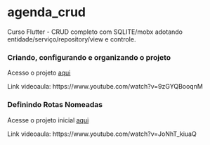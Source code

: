 # agenda_crud
Curso Flutter - CRUD completo com SQLITE/mobx adotando entidade/serviço/repository/view e controle. 

<h3>Criando, configurando e organizando o projeto</h3> 
<p>Acesso o projeto <a href='https://github.com/heliokamakawa/agenda_crud/tree/1af4a592dedb2c5383e167941fbe9ce0421aa396'>aqui</a> </p> 
Link videoaula: https://www.youtube.com/watch?v=9zGYQBooqnM

<h3>Definindo Rotas Nomeadas</h3> 
<p>Acesse o projeto inicial <a href='https://github.com/heliokamakawa/agenda_crud/tree/1af4a592dedb2c5383e167941fbe9ce0421aa396'>aqui</a> </p> 
Link videoaula: https://www.youtube.com/watch?v=JoNhT_kiuaQ